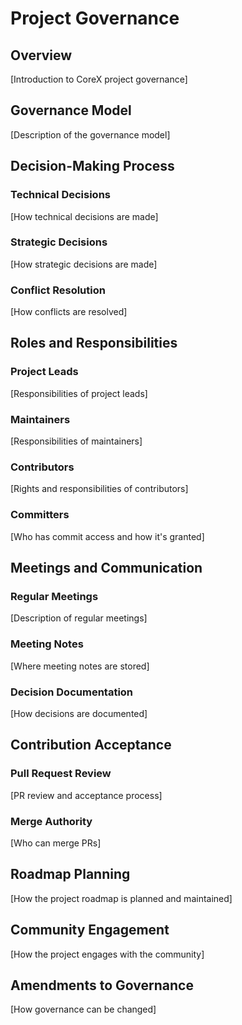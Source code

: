 # Project Governance

## Overview
[Introduction to CoreX project governance]

## Governance Model
[Description of the governance model]

## Decision-Making Process

### Technical Decisions
[How technical decisions are made]

### Strategic Decisions
[How strategic decisions are made]

### Conflict Resolution
[How conflicts are resolved]

## Roles and Responsibilities

### Project Leads
[Responsibilities of project leads]

### Maintainers
[Responsibilities of maintainers]

### Contributors
[Rights and responsibilities of contributors]

### Committers
[Who has commit access and how it's granted]

## Meetings and Communication

### Regular Meetings
[Description of regular meetings]

### Meeting Notes
[Where meeting notes are stored]

### Decision Documentation
[How decisions are documented]

## Contribution Acceptance

### Pull Request Review
[PR review and acceptance process]

### Merge Authority
[Who can merge PRs]

## Roadmap Planning
[How the project roadmap is planned and maintained]

## Community Engagement
[How the project engages with the community]

## Amendments to Governance
[How governance can be changed]

